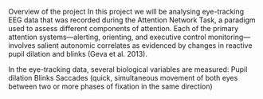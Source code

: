 Overview of the project
In this project we will be analysing eye-tracking EEG data that was recorded during the Attention Network Task, a paradigm used to assess different components of attention. Each of the primary attention systems—alerting, orienting, and executive control monitoring—involves salient autonomic correlates as evidenced by changes in reactive pupil dilation and blinks (Geva et al. 2013).

In the eye-tracking data, several biological variables are measured:
Pupil dilation
Blinks
Saccades (quick, simultaneous movement of both eyes between two or more phases of fixation in the same direction)

